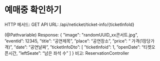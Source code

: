 # 예매중 확인하기

HTTP 메서드: GET
API URL: /api/neticket/ticket-info/{ticketInfoId}

(@Pathvariable)
Response: {
"image": "randomUUID_xx콘서트.jpg",
”eventId”: 12345,
”title”: “공연제목”,
”place”: “공연장소”,
”price”: “ 가격(1장당가격)”,
”date”: “공연날짜”,
”ticketInfoDto”: 
[
”ticketInfoid”: 1,
”openDate”: “티켓오픈시간,
”leftSeate”: “남은 좌석 수”
]
}
비고: ReservationController